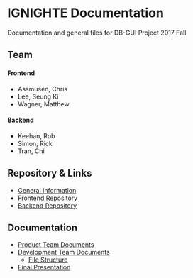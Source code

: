 # IGNIGHTE Documentation
Documentation and general files for DB-GUI Project 2017 Fall

## Team

#### Frontend

- Assmusen, Chris
- Lee, Seung Ki
- Wagner, Matthew

#### Backend

- Keehan, Rob
- Simon, Rick
- Tran, Chi

## Repository & Links

- [General Information](https://ignighte.github.io/ignighte-general/)
- [Frontend Repository](https://github.com/ignighte/ignighte-frontend)
- [Backend Repository](https://github.com/smutranchi/DB-GUI-2017/tree/master/backend)

## Documentation

- [Product Team Documents](https://github.com/ignighte/ignighte-general/tree/master/Product)
- [Development Team Documents](https://github.com/ignighte/ignighte-general/tree/master/Development)
  - [File Structure](https://ignighte.github.io/ignighte-general/File_Structure.html)
- [Final Presentation](https://docs.google.com/presentation/d/1-AgUVABg4ZgLyqGFLFfoLBsiMzsDZ_rY3udDpC6eZxs/edit#slide=id.gc6f80d1ff_0_0)

